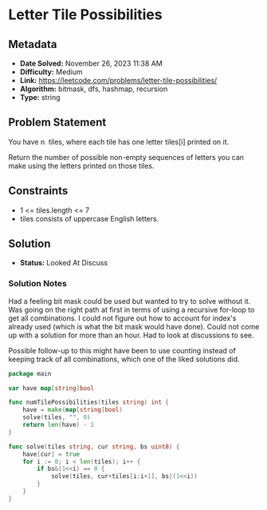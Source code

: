 # Letter Tile Possibilities

## Metadata

- **Date Solved:** November 26, 2023 11:38 AM
- **Difficulty:** Medium
- **Link:** https://leetcode.com/problems/letter-tile-possibilities/
- **Algorithm:** bitmask, dfs, hashmap, recursion
- **Type:** string

## Problem Statement

You have n  tiles, where each tile has one letter tiles[i] printed on it.

Return the number of possible non-empty sequences of letters you can make using the letters printed on those tiles.

## Constraints

- 1 <= tiles.length <= 7
- tiles consists of uppercase English letters.

## Solution

- **Status:** Looked At Discuss

### Solution Notes

Had a feeling bit mask could be used but wanted to try to solve without it. Was going on the right path at first in terms of using a recursive for-loop to get all combinations. I could not figure out how to account for index's already used (which is what the bit mask would have done). Could not come up with a solution for more than an hour. Had to look at discussions to see.

Possible follow-up to this might have been to use counting instead of keeping track of all combinations, which one of the liked solutions did.


```go
package main

var have map[string]bool

func numTilePossibilities(tiles string) int {
	have = make(map[string]bool)
	solve(tiles, "", 0)
	return len(have) - 1
}

func solve(tiles string, cur string, bs uint8) {
	have[cur] = true
	for i := 0; i < len(tiles); i++ {
		if bs&(1<<i) == 0 {
			solve(tiles, cur+tiles[i:i+1], bs|(1<<i))
		}
	}
}
```
